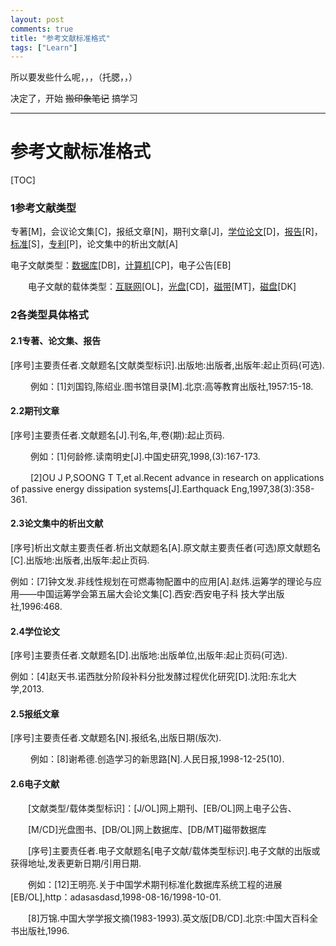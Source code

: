 ```yaml
---
layout: post
comments: true
title: "参考文献标准格式"
tags: ["Learn"]
---
```


所以要发些什么呢，，，（托腮，，）

决定了，开始 ~~搬印象笔记~~ 搞学习

------



# 参考文献标准格式 #



[TOC]



### 1参考文献类型 ###

专著[M]，会议论文集[C]，报纸文章[N]，期刊文章[J]，[学位论文]()[D]，[报告]()[R]，[标准]()[S]，[专利]()[P]，论文集中的析出文献[A]

电子文献类型：[数据库]()[DB]，[计算机]()[CP]，电子公告[EB] 

　　电子文献的载体类型：[互联网]()[OL]，[光盘]()[CD]，[磁带]()[MT]，[磁盘]()[DK]
### 2各类型具体格式 ###
#### 2.1专著、论文集、报告 ####

[序号]主要责任者.文献题名[文献类型标识].出版地:出版者,出版年:起止页码(可选).

　     　例如：[1]刘国钧,陈绍业.图书馆目录[M].北京:高等教育出版社,1957:15-18.

#### 2.2期刊文章  ####

[序号]主要责任者.文献题名[J].刊名,年,卷(期):起止页码.

　　     例如：[1]何龄修.读南明史[J].中国史研究,1998,(3):167-173. 

　　     [2]OU J P,SOONG T T,et al.Recent advance in research on applications of passive energy dissipation systems[J].Earthquack                                                        Eng,1997,38(3):358-361.

#### 2.3论文集中的析出文献 ####

[序号]析出文献主要责任者.析出文献题名[A].原文献主要责任者(可选)原文献题名[C].出版地:出版者,出版年:起止页码.

​               例如：[7]钟文发.非线性规划在可燃毒物配置中的应用[A].赵炜.运筹学的理论与应用——中国运筹学会第五届大会论文集[C].西安:西安电子科                             技大学出版社,1996:468.

#### 2.4学位论文 ####

[序号]主要责任者.文献题名[D].出版地:出版单位,出版年:起止页码(可选).

​               例如：[4]赵天书.诺西肽分阶段补料分批发酵过程优化研究[D].沈阳:东北大学,2013.

#### 2.5报纸文章 ####

[序号]主要责任者.文献题名[N].报纸名,出版日期(版次).

　　         例如：[8]谢希德.创造学习的新思路[N].人民日报,1998-12-25(10).

#### 2.6电子文献  ####

　　[文献类型/载体类型标识]：[J/OL]网上期刊、[EB/OL]网上电子公告、 

　　[M/CD]光盘图书、[DB/OL]网上数据库、[DB/MT]磁带数据库 

　　[序号]主要责任者.电子文献题名[电子文献/载体类型标识].电子文献的出版或获得地址,发表更新日期/引用日期.

　　例如：[12]王明亮.关于中国学术期刊标准化数据库系统工程的进展[EB/OL],http：adasasdasd,1998-08-16/1998-10-01. 

　　[8]万锦.中国大学学报文摘(1983-1993).英文版[DB/CD].北京:中国大百科全书出版社,1996.